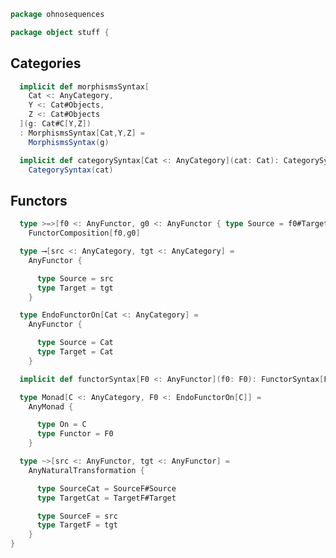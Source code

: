 
```scala
package ohnosequences

package object stuff {
```


## Categories


```scala
  implicit def morphismsSyntax[
    Cat <: AnyCategory,
    Y <: Cat#Objects,
    Z <: Cat#Objects
  ](g: Cat#C[Y,Z])
  : MorphismsSyntax[Cat,Y,Z] =
    MorphismsSyntax(g)

  implicit def categorySyntax[Cat <: AnyCategory](cat: Cat): CategorySyntax[Cat] =
    CategorySyntax(cat)
```


## Functors


```scala
  type >=>[f0 <: AnyFunctor, g0 <: AnyFunctor { type Source = f0#Target }] =
    FunctorComposition[f0,g0]

  type ⟶[src <: AnyCategory, tgt <: AnyCategory] =
    AnyFunctor {

      type Source = src
      type Target = tgt
    }

  type EndoFunctorOn[Cat <: AnyCategory] =
    AnyFunctor {

      type Source = Cat
      type Target = Cat
    }

  implicit def functorSyntax[F0 <: AnyFunctor](f0: F0): FunctorSyntax[F0] = FunctorSyntax(f0)

  type Monad[C <: AnyCategory, F0 <: EndoFunctorOn[C]] =
    AnyMonad {

      type On = C
      type Functor = F0
    }

  type ~>[src <: AnyFunctor, tgt <: AnyFunctor] =
    AnyNaturalTransformation {

      type SourceCat = SourceF#Source
      type TargetCat = TargetF#Target

      type SourceF = src
      type TargetF = tgt
    }
}

```




[test/scala/categories.scala]: ../../test/scala/categories.scala.md
[main/scala/monoidalCategories.scala]: monoidalCategories.scala.md
[main/scala/distributiveLaws.scala]: distributiveLaws.scala.md
[main/scala/package.scala]: package.scala.md
[main/scala/monads.scala]: monads.scala.md
[main/scala/monoidalFunctors.scala]: monoidalFunctors.scala.md
[main/scala/functors.scala]: functors.scala.md
[main/scala/naturalTransformations.scala]: naturalTransformations.scala.md
[main/scala/kleisli.scala]: kleisli.scala.md
[main/scala/categories.scala]: categories.scala.md